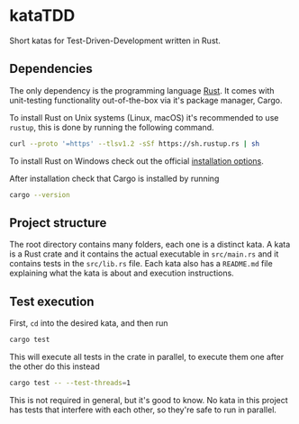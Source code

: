 # kataTDD
Short katas for Test-Driven-Development written in Rust.

## Dependencies

The only dependency is the programming language [Rust][rust]. It comes
with unit-testing functionality out-of-the-box via it's package manager, Cargo.

To install Rust on Unix systems (Linux, macOS) it's recommended to use `rustup`,
this is done by running the following command.

```bash
curl --proto '=https' --tlsv1.2 -sSf https://sh.rustup.rs | sh
```

To install Rust on Windows check out the official [installation options][install].

After installation check that Cargo is installed by running

```bash
cargo --version
```

[rust]: https://www.rust-lang.org
[install]: https://forge.rust-lang.org/infra/other-installation-methods.html

## Project structure

The root directory contains many folders, each one is a distinct kata. A kata
is a Rust crate and it contains the actual executable in `src/main.rs` and it
contains tests in the `src/lib.rs` file. Each kata also has a `README.md` file
explaining what the kata is about and execution instructions.

## Test execution

First, `cd` into the desired kata, and then run

```bash
cargo test
```

This will execute all tests in the crate in parallel, to execute them one after
the other do this instead

```bash
cargo test -- --test-threads=1
```

This is not required in general, but it's good to know. No kata in this project
has tests that interfere with each other, so they're safe to run in parallel.

